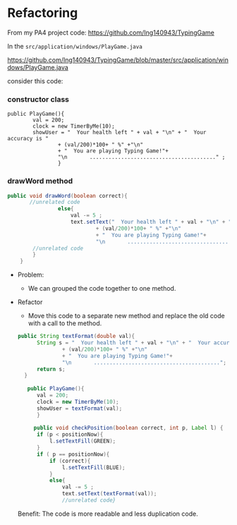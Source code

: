 # Refactoring

From my PA4 project code: https://github.com/Ing140943/TypingGame

In the `src/application/windows/PlayGame.java`

https://github.com/Ing140943/TypingGame/blob/master/src/application/windows/PlayGame.java

consider this code:

### constructor class
```
public PlayGame(){
        val = 200;
        clock = new TimerByMe(10);
        showUser = "  Your health left " + val + "\n" + "  Your accuracy is "
                + (val/200)*100+ " %" +"\n"
                + "  You are playing Typing Game!"+
                "\n       ........................................" ;
                }
```
### drawWord method
```java
public void drawWord(boolean correct){
       //unrelated code
                else{
                    val -= 5 ;
                    text.setText("  Your health left " + val + "\n" + "  Your accuracy is "
                            + (val/200)*100+ " %" +"\n"
                            + "  You are playing Typing Game!"+
                            "\n       ........................................") ;
        //unrelated code
        }
    }
```
* Problem:
  - We can grouped the code together to one method.
* Refactor
  - Move this code to a separate new method and replace the old code with a call to the method.
  
  ```java
  public String textFormat(double val){
        String s = "  Your health left " + val + "\n" + "  Your accuracy is "
                + (val/200)*100+ " %" +"\n"
                + "  You are playing Typing Game!"+
                "\n       ........................................";
        return s;
    }
    
     public PlayGame(){
        val = 200;
        clock = new TimerByMe(10);
        showUser = textFormat(val);
        }
        
       public void checkPosition(boolean correct, int p, Label l) {
        if (p < positionNow){
            l.setTextFill(GREEN);
        }
        if ( p == positionNow){
            if (correct){
                l.setTextFill(BLUE);
            }
            else{
                val -= 5 ;
                text.setText(textFormat(val));
                //unrelated code}
  ```
  
  Benefit: The code is more readable and less duplication code.
 
